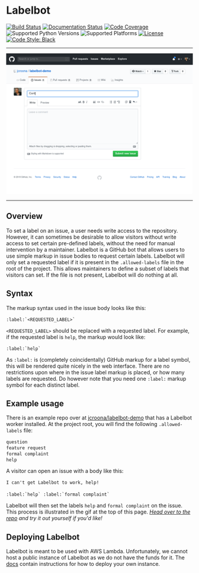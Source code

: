 # Labelbot
[![Build Status](https://travis-ci.com/slarse/labelbot.svg)](https://travis-ci.com/slarse/labelbot)
[![Documentation Status](https://readthedocs.org/projects/labelbot/badge/?version=latest)](https://labelbot.readthedocs.io/en/latest/?badge=latest)
[![Code Coverage](https://codecov.io/gh/slarse/labelbot/branch/master/graph/badge.svg)](https://codecov.io/gh/slarse/labelbot)
![Supported Python Versions](https://img.shields.io/badge/python-3.6%2C%203.7-blue.svg)
![Supported Platforms](https://img.shields.io/badge/platforms-Linux-blue.svg)
[![License](https://img.shields.io/badge/license-MIT-blue.svg)](LICENSE)
[![Code Style: Black](https://img.shields.io/badge/code%20style-black-000000.svg)](https://github.com/ambv/black)

---

![Labelbot usage example](images/labeling.gif)

---

## Overview
To set a label on an issue, a user needs write access to the repository.
However, it can sometimes be desirable to allow visitors without write access
to set certain pre-defined labels, without the need for manual intervention by
a maintainer. Labelbot is a GitHub bot that allows users to use simple markup
in issue bodies to request certain labels. Labelbot will only set a requested
label if it is present in the `.allowed-labels` file in the root of the
project. This allows maintainers to define a subset of labels that visitors can
set. If the file is not present, Labelbot will do nothing at all.

## Syntax
The markup syntax used in the issue body looks like this:

```
:label:`<REQUESTED_LABEL>`
```

`<REQUESTED_LABEL>` should be replaced with a requested label. For example, if
the requested label is `help`, the markup would look like:

```
:label:`help`
```

As `:label:` is (completely coincidentally) GitHub markup for a label symbol,
this will be rendered quite nicely in the web interface. There are no
restrictions upon where in the issue label markup is placed, or how many
labels are requested. Do however note that you need one `:label:` markup symbol
for each distinct label.

## Example usage
There is an example repo over at
[jcroona/labelbot-demo](https://github.com/jcroona/labelbot-demo) that has a
Labelbot worker installed. At the project root, you will find the following
`.allowed-labels` file:

```
question
feature request
formal complaint
help
```

A visitor can open an issue with a body like this:

```
I can't get Labelbot to work, help!

:label:`help` :label:`formal complaint`
```

Labelbot will then set the labels `help` and `formal complaint` on the issue.
This process is illustrated in the gif at the top of this page.
_[Head over to the repo](https://github.com/jcroona/labelbot-demo) and try it
out yourself if you'd like!_

## Deploying Labelbot
Labelbot is meant to be used with AWS Lambda. Unfortunately, we cannot host a
public instance of Labelbot as we do not have the funds for it. The
[docs](https://labelbot.readthedocs.io) contain instructions for how to deploy
your own instance.
